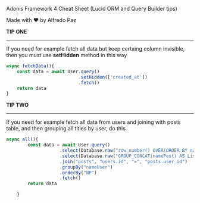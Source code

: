 Adonis Framework 4 Cheat Sheet (Lucid ORM and Query Builder tips)

Made with ❤️ by Alfredo Paz



**TIP ONE**

_____________________

If you need for example fetch all data but keep certaing column invisible, then you must use **setHidden** method in this way

```javascript
async fetchData(){
    const data = await User.query()
    					   .setHidden(['created_at'])
     					   .fetch()
    return data
}
```



**TIP TWO**

______________

If you need for example fetch all data from users and joining with posts table, and then grouping all titles by user, do this

```javascript
async all(){
		const data = await User.query()
					.select(Database.raw("row_number() OVER(ORDER BY namePost) AS NP"))	    					    .select("nameUser")
					.select(Database.raw("GROUP_CONCAT(namePost) AS Listado"))
					.join("posts", "users.id", "=", "posts.user_id")
					.groupBy("nameUser")
					.orderBy("NP")
					.fetch()
		return data

	}
```

